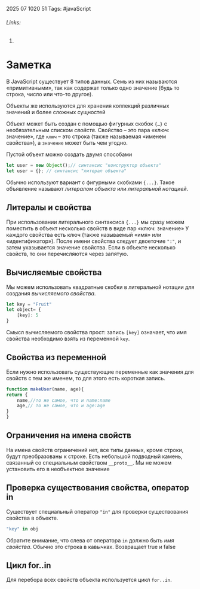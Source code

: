 2025 07 1020 51
Tags: #javaScript 
###### Links: 
1) 
# Заметка
В JavaScript существует 8 типов данных. Семь из них называются «примитивными», так как содержат только одно значение (будь то строка, число или что-то другое).

Объекты же используются для хранения коллекций различных значений и более сложных сущностей

Объект может быть создан с помощью фигурных скобок `{…}` с необязательным списком _свойств_. Свойство – это пара «ключ: значение», где `ключ` – это строка (также называемая «именем свойства»), а `значение` может быть чем угодно.

Пустой объект можно создать двумя способами
```js
let user = new Object();// синтаксис "конструктор объекта"
let user = {}; // синтаксис "литерал объекта"
```
Обычно используют вариант с фигурными скобками `{...}`. Такое объявление называют _литералом объекта_ или _литеральной нотацией_.
## Литералы и свойства
При использовании литерального синтаксиса `{...}` мы сразу можем поместить в объект несколько свойств в виде пар «ключ: значение»
У каждого свойства есть ключ (также называемый «имя» или «идентификатор»). После имени свойства следует двоеточие `":"`, и затем указывается значение свойства. Если в объекте несколько свойств, то они перечисляются через запятую.
## Вычисляемые свойства
Мы можем использовать квадратные скобки в литеральной нотации для создания _вычисляемого свойства_.
```js
let key = "Fruit"
let object= {
	[key]: 5
}
```
Смысл вычисляемого свойства прост: запись `[key]` означает, что имя свойства необходимо взять из переменной `key`.
## Свойства из переменной
Если нужно использовать существующие переменные как значения для свойств с тем же именем, то для этого есть короткая запись.
```js
function makeUser(name, age){
return {
	name,//то же самое, что и name:name
	age,// то же самое, что и age:age
}
}
```
## Ограничения на имена свойств
На имена свойств ограничений нет, все типы данных, кроме строки, будут преобразованы к строке. Есть небольшой подводный камень, связанный со специальным свойством `__proto__`. Мы не можем установить его в необъектное значение
## Проверка существования свойства, оператор in
Cуществует специальный оператор `"in"` для проверки существования свойства в объекте.
```js
"key" in obj
```
Обратите внимание, что слева от оператора `in` должно быть _имя свойства_. Обычно это строка в кавычках. Возвращает true и false
## Цикл for..in
Для перебора всех свойств объекта используется цикл `for..in`.